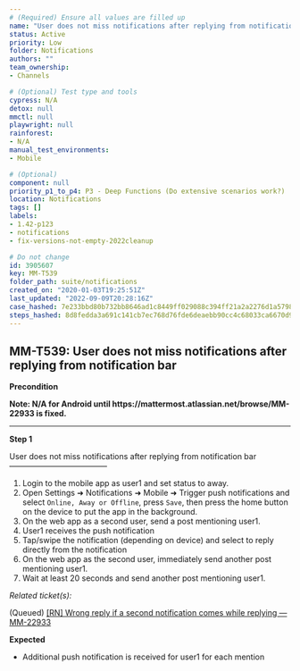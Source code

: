 ```yaml
---
# (Required) Ensure all values are filled up
name: "User does not miss notifications after replying from notification bar"
status: Active
priority: Low
folder: Notifications
authors: ""
team_ownership: 
- Channels

# (Optional) Test type and tools
cypress: N/A
detox: null
mmctl: null
playwright: null
rainforest: 
- N/A
manual_test_environments: 
- Mobile

# (Optional)
component: null
priority_p1_to_p4: P3 - Deep Functions (Do extensive scenarios work?)
location: Notifications
tags: []
labels: 
- 1.42-p123
- notifications
- fix-versions-not-empty-2022cleanup

# Do not change
id: 3905607
key: MM-T539
folder_path: suite/notifications
created_on: "2020-01-03T19:25:51Z"
last_updated: "2022-09-09T20:28:16Z"
case_hashed: 7e233bbd80b732bb8646ad1c8449ff029088c394ff21a2a2276d1a5798d3e3c93c5a867d139061797f182d2aa0ba0d16
steps_hashed: 8d8fedda3a691c141cb7ec768d76fde6deaebb90cc4c68033ca6670d9393ed3785dd7cb4e71d2f0767badb2b2c475a02
---
```


## MM-T539: User does not miss notifications after replying from notification bar

**Precondition**

**Note: N/A for Android until https\://mattermost.atlassian.net/browse/MM-22933 is fixed.**

---

**Step 1**

User does not miss notifications after replying from notification bar\
–––––––––––––––––––––––––

1. Login to the mobile app as user1 and set status to away.
2. Open Settings ➜ Notifications ➜ Mobile ➜ Trigger push notifications and select `Online, Away or Offline`, press `Save`, then press the home button on the device to put the app in the background.
3. On the web app as a second user, send a post mentioning user1.
4. User1 receives the push notification
5. Tap/swipe the notification (depending on device) and select to reply directly from the notification
6. On the web app as the second user, immediately send another post mentioning user1.
7. Wait at least 20 seconds and send another post mentioning user1.

_Related ticket(s):_

(Queued) [\[RN\] Wrong reply if a second notification comes while replying — MM-22933](http://mmthttps%3A//mattermost.atlassian.net/browse/MM-22933)

**Expected**

- Additional push notification is received for user1 for each mention
